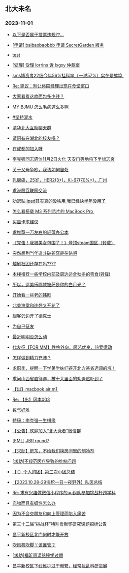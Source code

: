 ## 北大未名 
### 2023-11-01

+ [以下是否属于投票违规??...](https://bbs.pku.edu.cn/v2/post-read.php?bid=751&threadid=18671342)

+ [[申请] baibaobaobbb 申请 SecretGarden 版务](https://bbs.pku.edu.cn/v2/post-read.php?bid=751&threadid=18665411)

+ [test](https://bbs.pku.edu.cn/v2/post-read.php?bid=7&threadid=18672041)

+ [[受理] 受理 lorrins 诉 lxgxy 仲裁案](https://bbs.pku.edu.cn/v2/post-read.php?bid=164&threadid=18671027)

+ [sms博资考22级今年56%挂科率（一说57%）实在是蚌埠 ](https://bbs.pku.edu.cn/v2/post-read.php?bid=51&threadid=18671984)

+ [Re: 建议：别让佟园经理出现在食堂窗口](https://bbs.pku.edu.cn/v2/post-read.php?bid=1431&threadid=18671855)

+ [大家看看这款面包多少钱？](https://bbs.pku.edu.cn/v2/post-read.php?bid=1431&threadid=18671764)

+ [MY BJMU 怎么毛病这么多啊](https://bbs.pku.edu.cn/v2/post-read.php?bid=138&threadid=18670603)

+ [#坚持灌水](https://bbs.pku.edu.cn/v2/post-read.php?bid=610&threadid=18672091)

+ [清华北大互助聊天群](https://bbs.pku.edu.cn/v2/post-read.php?bid=104&threadid=18556761)

+ [请问有在湖北的校友吗？](https://bbs.pku.edu.cn/v2/post-read.php?bid=450&threadid=18672192)

+ [在成都的加入呀](https://bbs.pku.edu.cn/v2/post-read.php?bid=464&threadid=18564202)

+ [李克强同志遗体11月2日火化 天安门等地将下半旗志哀](https://bbs.pku.edu.cn/v2/post-read.php?bid=606&threadid=18671833)

+ [关于父母争吵，我该如何自处](https://bbs.pku.edu.cn/v2/post-read.php?bid=244&threadid=18671602)

+ [乳腺癌，25岁，HER2(3+)，Ki-67(70%+)，广州](https://bbs.pku.edu.cn/v2/post-read.php?bid=244&threadid=18669298)

+ [求港股互联网交流](https://bbs.pku.edu.cn/v2/post-read.php?bid=249&threadid=18671662)

+ [劝退贴 ipad其实真的没啥用 我已经快半年没用了](https://bbs.pku.edu.cn/v2/post-read.php?bid=488&threadid=18671036)

+ [怎么看搭载 M3 系列芯片的 MacBook Pro ](https://bbs.pku.edu.cn/v2/post-read.php?bid=488&threadid=18671789)

+ [买显卡求建议](https://bbs.pku.edu.cn/v2/post-read.php?bid=1361&threadid=18669911)

+ [求推荐一万左右的轻薄办公本](https://bbs.pku.edu.cn/v2/post-read.php?bid=484&threadid=18671358)

+ [《完蛋！我被美女包围了！》登顶steam国区（转载）](https://bbs.pku.edu.cn/v2/post-read.php?bid=251&threadid=18671906)

+ [突然想到当年追斗破苍穹是在贴吧](https://bbs.pku.edu.cn/v2/post-read.php?bid=1475&threadid=18670520)

+ [越剧社团还存在吗????](https://bbs.pku.edu.cn/v2/post-read.php?bid=378&threadid=18671812)

+ [本楼推荐一些学校内部及周边适合秋冬的零食(转载)](https://bbs.pku.edu.cn/v2/post-read.php?bid=338&threadid=18668381)

+ [所以，达美乐哪款披萨是你的白月光？](https://bbs.pku.edu.cn/v2/post-read.php?bid=90&threadid=18671848)

+ [开始看一些老的韩剧](https://bbs.pku.edu.cn/v2/post-read.php?bid=200&threadid=18666034)

+ [北美海棠和连翘又开花了](https://bbs.pku.edu.cn/v2/post-read.php?bid=441&threadid=18671107)

+ [翅客旁边开了德克士](https://bbs.pku.edu.cn/v2/post-read.php?bid=90&threadid=18672033)

+ [为自己征友](https://bbs.pku.edu.cn/v2/post-read.php?bid=167&threadid=18671888)

+ [最近明明没怎么动](https://bbs.pku.edu.cn/v2/post-read.php?bid=103&threadid=18672113)

+ [代友征【FOR MM】性格外向，厨艺优良，热爱运动](https://bbs.pku.edu.cn/v2/post-read.php?bid=167&threadid=18671582)

+ [怎样做到精力充沛？](https://bbs.pku.edu.cn/v2/post-read.php?bid=176&threadid=18672019)

+ [求职季，提醒一下学弟学妹们避开北方某省选调的坑！](https://bbs.pku.edu.cn/v2/post-read.php?bid=99&threadid=18671340)

+ [求问山西省直待遇，被十大里面的劝退贴吓到了](https://bbs.pku.edu.cn/v2/post-read.php?bid=99&threadid=18671794)

+ [【出】macbook air m1 ](https://bbs.pku.edu.cn/v2/post-read.php?bid=71&threadid=18671515)

+ [Re: 【出】冈本003](https://bbs.pku.edu.cn/v2/post-read.php?bid=71&threadid=18671097)

+ [数气好难](https://bbs.pku.edu.cn/v2/post-read.php?bid=643&threadid=18670475)

+ [特稿：李克强一生棋缘](https://bbs.pku.edu.cn/v2/post-read.php?bid=643&threadid=18672148)

+ [【公告】欢迎加入“北大泳者”微信群](https://bbs.pku.edu.cn/v2/post-read.php?bid=136&threadid=17285084)

+ [[FML] JBR round7](https://bbs.pku.edu.cn/v2/post-read.php?bid=519&threadid=18671790)

+ [【求助】房东，不给我们换房间里的制冷剂](https://bbs.pku.edu.cn/v2/post-read.php?bid=301&threadid=18670793)

+ [[求助]不规范医疗导致的维权问题](https://bbs.pku.edu.cn/v2/post-read.php?bid=301&threadid=18672195)

+ [【（）个人的团】第三次小团总结](https://bbs.pku.edu.cn/v2/post-read.php?bid=696&threadid=18671099)

+ [【2023.10.28-29海坨一日一夜野外】队医总结](https://bbs.pku.edu.cn/v2/post-read.php?bid=224&threadid=18671956)

+ [Re: 求有兴趣做微信小程序的uu组队参加挑战杯跨学科](https://bbs.pku.edu.cn/v2/post-read.php?bid=454&threadid=18671268)

+ [恋物而且有奴性怎么办](https://bbs.pku.edu.cn/v2/post-read.php?bid=690&threadid=18662077)

+ [因为不会交朋友和向上管理而陷入痛苦](https://bbs.pku.edu.cn/v2/post-read.php?bid=690&threadid=18664674)

+ [第三十二届“挑战杯”特别贡献奖研究课题招标公告](https://bbs.pku.edu.cn/v2/post-read.php?bid=454&threadid=18671593)

+ [昌平新校区北门何时才能开放](https://bbs.pku.edu.cn/v2/post-read.php?bid=438&threadid=18671507)

+ [吹风机吹脚丫该谁管？](https://bbs.pku.edu.cn/v2/post-read.php?bid=438&threadid=18668593)

+ [[求助]福昕阅读器秘钥过期](https://bbs.pku.edu.cn/v2/post-read.php?bid=668&threadid=18671537)

+ [昌平新校区下线维护过于频繁，经常扰乱科研进展](https://bbs.pku.edu.cn/v2/post-read.php?bid=668&threadid=18671646)

